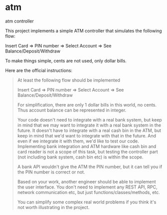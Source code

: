 # atm
atm controller

This project implements a simple ATM controller that simulates the following flow:

Insert Card => PIN number => Select Account => See Balance/Deposit/Withdraw
  
To make things simple, cents are not used, only dollar bills.

Here are the official instructions:

> At least the following flow should be implemented
> 
> Insert Card => PIN number => Select Account => See Balance/Deposit/Withdraw
> 
> For simplification, there are only 1 dollar bills in this world, no cents. Thus account balance can be represented in integer.
> 
> Your code doesn't need to integrate with a real bank system, but keep in mind that we may want to integrate it with a real bank system in the future. It doesn't have to integrate with a real cash bin in the ATM, but keep in mind that we'd want to integrate with that in the future. And even if we integrate it with them, we'd like to test our code. Implementing bank integration and ATM hardware like cash bin and card reader is not a scope of this task, but testing the controller part (not including bank system, cash bin etc) is within the scope.
> 
> A bank API wouldn't give the ATM the PIN number, but it can tell you if the PIN number is correct or not.
> 
> Based on your work, another engineer should be able to implement the user interface. You don't need to implement any REST API, RPC, network communication etc, but just functions/classes/methods, etc.
> 
> You can simplify some complex real world problems if you think it's not worth illustrating in the project.
> 
